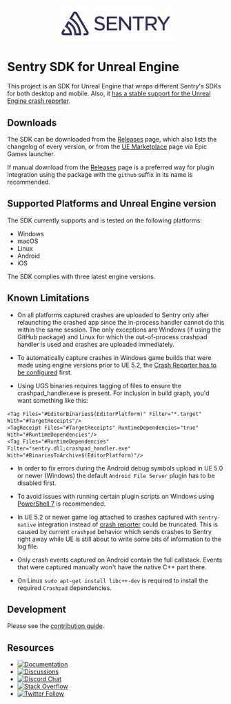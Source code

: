 <p align="center">
  <a href="https://sentry.io" target="_blank" align="left">
    <img src="https://raw.githubusercontent.com/getsentry/sentry-unity/main/.github/sentry-wordmark-dark-400x119.svg" width="280">
  </a>
  <br />
</p>
<p align="center">

Sentry SDK for Unreal Engine
===========

This project is an SDK for Unreal Engine that wraps different Sentry's SDKs for both desktop and mobile. Also, it [has a stable support for the Unreal Engine crash reporter](https://docs.sentry.io/platforms/unreal/setup-crashreport/).

## Downloads

The SDK can be downloaded from the [Releases] page, which also lists the
changelog of every version, or from the [UE Marketplace] page via Epic Games launcher.

[releases]: https://github.com/getsentry/sentry-unreal/releases
[UE Marketplace]: https://www.unrealengine.com/marketplace/en-US/product/sentry-01

If manual download from the [Releases] page is a preferred way for plugin integration using the package with the `github` suffix in its name is recommended.

## Supported Platforms and Unreal Engine version

The SDK currently supports and is tested on the following platforms:

- Windows
- macOS
- Linux 
- Android
- iOS

The SDK complies with three latest engine versions.

## Known Limitations

- On all platforms captured crashes are uploaded to Sentry only after relaunching the crashed app since the in-process handler cannot do this within the same session. The only exceptions are Windows (if using the GitHub package) and Linux for which the out-of-process crashpad handler is used and crashes are uploaded immediately.

- To automatically capture crashes in Windows game builds that were made using engine versions prior to UE 5.2, the [Crash Reporter has to be configured](https://docs.sentry.io/platforms/unreal/setup-crashreport/) first.
  
- Using UGS binaries requires tagging of files to ensure the crashpad_handler.exe is present. For inclusion in build graph, you'd want something like this: 
```
<Tag Files="#EditorBinaries$(EditorPlatform)" Filter="*.target" With="#TargetReceipts"/>
<TagReceipt Files="#TargetReceipts" RuntimeDependencies="true" With="#RuntimeDependencies"/>
<Tag Files="#RuntimeDependencies" Filter="sentry.dll;crashpad_handler.exe" With="#BinariesToArchive$(EditorPlatform)"/>
 ```

- In order to fix errors during the Android debug symbols upload in UE 5.0 or newer (Windows) the default `Android File Server` plugin has to be disabled first.

- To avoid issues with running certain plugin scripts on Windows using [PowerShell 7](https://learn.microsoft.com/en-us/powershell/scripting/install/installing-powershell-on-windows?WT.mc_id=THOMASMAURER-blog-thmaure&view=powershell-7.3&viewFallbackFrom=powershell-7) is recommended.

- In UE 5.2 or newer game log attached to crashes captured with `sentry-native` integration instead of [crash reporter](https://docs.sentry.io/platforms/unreal/setup-crashreport/) could be truncated. This is caused by current `crashpad` behavior which sends crashes to Sentry right away while UE is still about to write some bits of information to the log file.

- Only crash events captured on Android contain the full callstack. Events that were captured manually won't have the native C++ part there.

- On Linux `sudo apt-get install libc++-dev` is required to install the required `Crashpad` dependencies.

## Development

Please see the [contribution guide](./CONTRIBUTING.md).

## Resources

* [![Documentation](https://img.shields.io/badge/documentation-sentry.io-green.svg)](https://docs.sentry.io/platforms/unreal/)
* [![Discussions](https://img.shields.io/github/discussions/getsentry/sentry-unreal.svg)](https://github.com/getsentry/sentry-unreal/discussions)
* [![Discord Chat](https://img.shields.io/discord/621778831602221064?logo=discord&logoColor=ffffff&color=7389D8)](https://discord.gg/PXa5Apfe7K)  
* [![Stack Overflow](https://img.shields.io/badge/stack%20overflow-sentry-green.svg)](http://stackoverflow.com/questions/tagged/sentry)
* [![Twitter Follow](https://img.shields.io/twitter/follow/getsentry?label=getsentry&style=social)](https://twitter.com/intent/follow?screen_name=getsentry)
